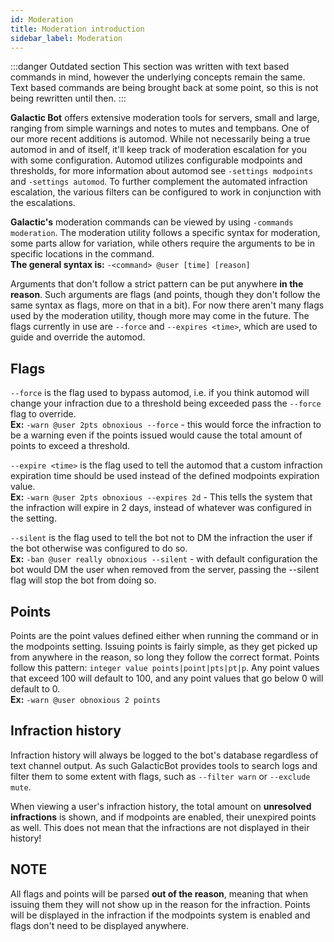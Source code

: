 ```yaml
---
id: Moderation
title: Moderation introduction
sidebar_label: Moderation
---
```


:::danger Outdated section
This section was written with text based commands in mind, however the underlying concepts remain the same.  
Text based commands are being brought back at some point, so this is not being rewritten until then.
:::

**Galactic Bot** offers extensive moderation tools for servers, small and large, ranging from simple warnings and notes to mutes and tempbans. One of our more recent additions is automod. While not necessarily being a true automod in and of itself, it'll keep track of moderation escalation for you with some configuration. Automod utilizes configurable modpoints and thresholds, for more information about automod see `-settings modpoints` and `-settings automod`. To further complement the automated infraction escalation, the various filters can be configured to work in conjunction with the escalations.  

**Galactic's** moderation commands can be viewed by using `-commands moderation`. The moderation utility follows a specific syntax for moderation, some parts allow for variation, while others require the arguments to be in specific locations in the command.  
**The general syntax is:** `-<command> @user [time] [reason]`  

Arguments that don't follow a strict pattern can be put anywhere **in the reason**. Such arguments are flags (and points, though they don't follow the same syntax as flags, more on that in a bit). For now there aren't many flags used by the moderation utility, though more may come in the future. The flags currently in use are `--force` and `--expires <time>`, which are used to guide and override the automod.  

## Flags
`--force` is the flag used to bypass automod, i.e. if you think automod will change your infraction due to a threshold being exceeded pass the `--force` flag to override.  
**Ex:** `-warn @user 2pts obnoxious --force` - this would force the infraction to be a warning even if the points issued would cause the total amount of points to exceed a threshold.  

`--expire <time>` is the flag used to tell the automod that a custom infraction expiration time should be used instead of the defined modpoints expiration value.  
**Ex:** `-warn @user 2pts obnoxious --expires 2d` - This tells the system that the infraction will expire in 2 days, instead of whatever was configured in the setting.  

`--silent` is the flag used to tell the bot not to DM the infraction the user if the bot otherwise was configured to do so.  
**Ex:** `-ban @user really obnoxious --silent` - with default configuration the bot would DM the user when removed from the server, passing the --silent flag will stop the bot from doing so.  

## Points
Points are the point values defined either when running the command or in the modpoints setting. Issuing points is fairly simple, as they get picked up from anywhere in the reason, so long they follow the correct format. Points follow this pattern: `integer value points|point|pts|pt|p`. Any point values that exceed 100 will default to 100, and any point values that go below 0 will default to 0.  
**Ex:** `-warn @user obnoxious 2 points`  

## Infraction history
Infraction history will always be logged to the bot's database regardless of text channel output. As such GalacticBot provides tools to search logs and filter them to some extent with flags, such as `--filter warn` or `--exclude mute`.  

When viewing a user's infraction history, the total amount on **unresolved infractions** is shown, and if modpoints are enabled, their unexpired points as well. This does not mean that the infractions are not displayed in their history!  

## NOTE
All flags and points will be parsed **out of the reason**, meaning that when issuing them they will not show up in the reason for the infraction. Points will be displayed in the infraction if the modpoints system is enabled and flags don't need to be displayed anywhere.